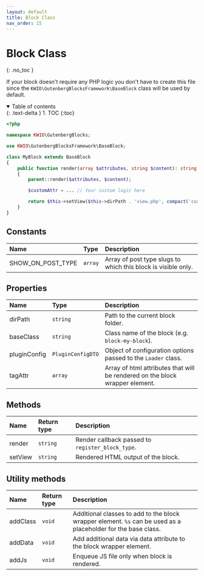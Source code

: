```yaml
---
layout: default
title: Block Class
nav_order: 15
---
```


# Block Class
{: .no_toc }

If your block doesn't require any PHP logic you don't have to create this file since the `KWIO\GutenbergBlocksFramework\BaseBlock` class will be used by default.

<details open markdown="block">
  <summary>
    Table of contents
  </summary>
  {: .text-delta }
1. TOC
{:toc}
</details>

```php
<?php

namespace KWIO\GutenbergBlocks;

use KWIO\GutenbergBlocksFramework\BaseBlock;

class MyBlock extends BaseBlock
{
    public function render(array $attributes, string $content): string
    {
        parent::render($attributes, $content);

        $customAttr = ... // Your custom logic here

        return $this->setView($this->dirPath . 'view.php', compact('customAttr'));
    }
}
```


## Constants

| Name              | Type    | Description                                                  |
|:------------------|:--------|:-------------------------------------------------------------|
| SHOW_ON_POST_TYPE | `array` | Array of post type slugs to which this block is visible only.|


## Properties

| Name         | Type              | Description                                                  |
|:-------------|:------------------|:-------------------------------------------------------------|
| dirPath      | `string`          | Path to the current block folder.|
| baseClass    | `string`          | Class name of the block (e.g. `block-my-block`).|
| pluginConfig | `PluginConfigDTO` | Object of configuration options passed to the `Loader` class.|
| tagAttr      | `array`           | Array of html attributes that will be rendered on the block wrapper element.|


## Methods

| Name              | Return type    | Description                                                  |
|:------------------|:--------|:-------------------------------------------------------------|
| render | `string` | Render callback passed to `register_block_type`. |
| setView | `string` | Rendered HTML output of the block. |


## Utility methods

| Name              | Return type    | Description                                                  |
|:------------------|:--------|:-------------------------------------------------------------|
| addClass | `void` | Additional classes to add to the block wrapper element. `%s` can be used as a placeholder for the base class. |
| addData | `void` | Add additional data via data attribute to the block wrapper element. |
| addJs | `void` | Enqueue JS file only when block is rendered. |